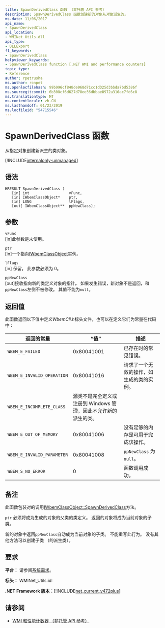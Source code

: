```yaml
---
title: SpawnDerivedClass 函数 （非托管 API 参考）
description: SpawnDerivedClass 函数创建新的对象从对象派生的。
ms.date: 11/06/2017
api_name:
- SpawnDerivedClass
api_location:
- WMINet_Utils.dll
api_type:
- DLLExport
f1_keywords:
- SpawnDerivedClass
helpviewer_keywords:
- SpawnDerivedClass function [.NET WMI and performance counters]
topic_type:
- Reference
author: rpetrusha
ms.author: ronpet
ms.openlocfilehash: 99b996cf848de968d71cc1d325d3bbda7bd5386f
ms.sourcegitcommit: 6b308cf6d627d78ee36dbbae8972a310ac7fd6c8
ms.translationtype: MT
ms.contentlocale: zh-CN
ms.lasthandoff: 01/23/2019
ms.locfileid: "54715546"
---
```

# <a name="spawnderivedclass-function"></a>SpawnDerivedClass 函数
从指定对象创建新派生的类对象。    
  
[!INCLUDE[internalonly-unmanaged](../../../../includes/internalonly-unmanaged.md)]
  
## <a name="syntax"></a>语法  
  
```  
HRESULT SpawnDerivedClass (
   [in] int                  vFunc, 
   [in] IWbemClassObject*    ptr, 
   [in] LONG                 lFlags,
   [out] IWbemClassObject**  ppNewClass); 
```  

## <a name="parameters"></a>参数

`vFunc`  
[in]此参数是未使用。

`ptr`  
[in]一个指向[IWbemClassObject](/windows/desktop/api/wbemcli/nn-wbemcli-iwbemclassobject)实例。

`lFlags`  
[in] 保留。 此参数必须为 0。

`ppNewClass`  
[out]接收指向新的类定义对象的指针。 如果发生错误，新对象不是返回，和`ppNewClass`左侧不被修改。 其值不能为`null`。

## <a name="return-value"></a>返回值

此函数返回以下值中定义*WbemCli.h*标头文件，也可以在定义它们为常量在代码中：

|返回的常量  |“值”  |描述  |
|---------|---------|---------|
| `WBEM_E_FAILED` | 0x80041001 | 已存在时的常见错误。 |
| `WBEM_E_INVALID_OPERATION` | 0x80041016 | 请求了一个无效的操作，如生成的类的实例。 |
| `WBEM_E_INCOMPLETE_CLASS` | 源类不是完全定义或注册到 Windows 管理，因此不允许新的派生的类。 |
| `WBEM_E_OUT_OF_MEMORY` | 0x80041006 | 没有足够的内存是可用于完成该操作。 |
| `WBEM_E_INVALID_PARAMETER` | 0x80041008 | `ppNewClass` 为 `null`。 |
| `WBEM_S_NO_ERROR` | 0 | 函数调用成功。  |
  
## <a name="remarks"></a>备注

此函数包装对的调用[IWbemClassObject::SpawnDerivedClass](/windows/desktop/api/wbemcli/nf-wbemcli-iwbemclassobject-clone)方法。

`ptr` 必须将成为生成的对象的父类的类定义。 返回的对象将成为当前对象的子类。

新的对象中返回`ppNewClass`自动成为当前对象的子类。 不能重写此行为。 没有其他方法可以创建子类 （的派生类）。

## <a name="requirements"></a>要求  
 **平台：** 请参阅[系统需求](../../../../docs/framework/get-started/system-requirements.md)。  
  
 **标头：** WMINet_Utils.idl  
  
 **.NET Framework 版本：**[!INCLUDE[net_current_v472plus](../../../../includes/net-current-v472plus.md)]  
  
## <a name="see-also"></a>请参阅
- [WMI 和性能计数器 （非托管 API 参考）](index.md)
